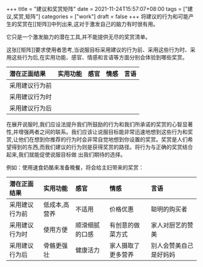 +++
title = "建议和奖赏矩阵"
date = 2021-11-24T15:57:07+08:00
tags = ["建议,奖赏,矩阵"]
categories = ["work"]
draft = false
+++
将建议的行为和可能产生的奖赏在[[矩阵]]中列出来,这对于激发自己的脑力有时很有用。

它只是一个激发脑力的潜在工具,并不能提供无尽的奖赏清单。

这张[[矩阵]]要求使用者思考,当说服目标采用建议的行为前、采用这些行为时、采用这些行为后,在实用功能、感官、情感和言语等方面分别会体验到哪些奖赏。

|潜在正面结果|实用功能|感官|情感|言语|
|:----|:----|:----|:----|:----|
|采用建议行为前| | | | |
|采用建议行为时| | | | |
|采用建议行为后| | | | |

在展开说服时,我们应设法提升我们所鼓励的行为和我们所承诺的奖赏的心智显著性,并增强两者之间的联系。我们应该让说服目标能非常迅速地想到这些行为和奖赏,让他们在想到你推荐的行为时会非常自觉地想到你设置的奖赏。奖赏是人们希望得到的东西,而我们建议的行为则是获得奖赏的路径。将行为与正确的奖赏结合起来,我们就能促使说服目标做 出我们期待的选择。

例如：使用速食奶酪来准备晚餐，将会给主妇带来的奖赏：

|潜在正面结果|实用功能|感官|情感|言语|
|:----|:----|:----|:----|:----|
|采用建议行为前|低成本,高营养|不适用|价格优惠|聪明的购买者|
|采用建议行为时|使用方便|顺滑细腻的口感|有创意的做菜方式|家人对厨艺的赞美|
|采用建议行为后|骨骼更强壮|健康活力|家人摄取了更多营养|别人会赞美自己是好妈妈|
